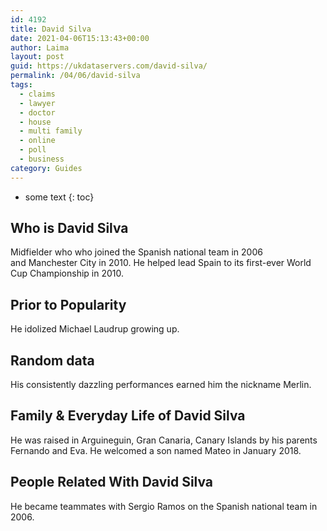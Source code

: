 ```yaml
---
id: 4192
title: David Silva
date: 2021-04-06T15:13:43+00:00
author: Laima
layout: post
guid: https://ukdataservers.com/david-silva/
permalink: /04/06/david-silva
tags:
  - claims
  - lawyer
  - doctor
  - house
  - multi family
  - online
  - poll
  - business
category: Guides
---
```


* some text
{: toc}


## Who is David Silva
                  
                  
                  
Midfielder who who joined the Spanish national team in 2006 and Manchester City in 2010. He helped lead Spain to its first-ever World Cup Championship in 2010.
                  
              
            
              
            
                
                
                
## Prior to Popularity
                  
                  
                  
He idolized Michael Laudrup growing up.
                  
              
            
              
            
                
                
                
## Random data
                  
                  
                  
His consistently dazzling performances earned him the nickname Merlin.
                  
              
            
              
            
                
                
                
## Family & Everyday Life of David Silva
                  
                  
                  
He was raised in Arguineguin, Gran Canaria, Canary Islands by his parents Fernando and Eva. He welcomed a son named Mateo in January 2018.
                  
              
            
              
            
                
                
                
## People Related With David Silva
                  
                  
                  
He became teammates with Sergio Ramos on the Spanish national team in 2006.
                  
              
            
              
            
                
              
            
              
              
            
            
              
            
          
          
          